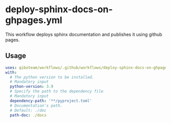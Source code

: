 # deploy-sphinx-docs-on-ghpages.yml

This workflow deploys sphinx documentation and publishes it using github pages.

## Usage

```yaml
uses: qiboteam/workflows/.github/workflows/deploy-sphinx-docs-on-ghpages.yml@main
with:
  # The python version to be installed.
  # Mandatory input
  python-version: 3.9
  # Specify the path to the dependency file
  # Mandatory input
  dependency-path: '**/pyproject.toml'
  # Documentation's path.
  # Default: ./doc
  path-doc: ./docs
```
